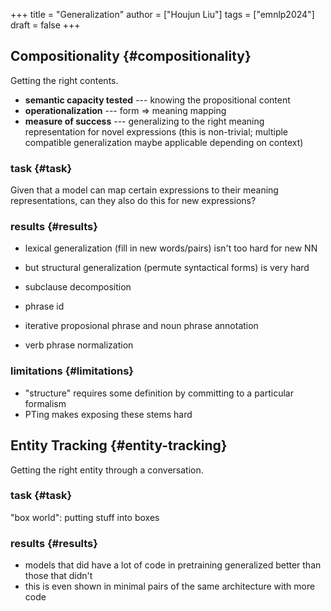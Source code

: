+++
title = "Generalization"
author = ["Houjun Liu"]
tags = ["emnlp2024"]
draft = false
+++

## Compositionality {#compositionality}

Getting the right contents.

-   **semantic capacity tested** --- knowing the propositional content
-   **operationalization** --- form =&gt; meaning mapping
-   **measure of success** --- generalizing to the right meaning representation for novel expressions (this is non-trivial; multiple compatible generalization maybe applicable depending on context)


### task {#task}

Given that a model can map certain expressions to their meaning representations, can they also do this for new expressions?


### results {#results}

-   lexical generalization (fill in new words/pairs) isn't too hard for new NN
-   but structural generalization (permute syntactical forms) is very hard

-   subclause decomposition
-   phrase id
-   iterative proposional phrase and noun phrase annotation
-   verb phrase normalization


### limitations {#limitations}

-   "structure" requires some definition by committing to a particular formalism
-   PTing makes exposing these stems hard


## Entity Tracking {#entity-tracking}

Getting the right entity through a conversation.


### task {#task}

"box world": putting stuff into boxes


### results {#results}

-   models that did have a lot of code in pretraining generalized better than those that didn't
-   this is even shown in minimal pairs of the same architecture with more code
